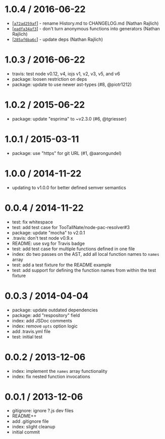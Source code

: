 1.0.4 / 2016-06-22
==================

* [[`a72ad259af`](https://github.com/TooTallNate/degenerator/commit/a72ad259af)] - rename History.md to CHANGELOG.md (Nathan Rajlich)
* [[`eadfa34af3`](https://github.com/TooTallNate/degenerator/commit/eadfa34af3)] - don't turn anonymous functions into generators (Nathan Rajlich)
* [[`285af6ba6c`](https://github.com/TooTallNate/degenerator/commit/285af6ba6c)] - update deps (Nathan Rajlich)

1.0.3 / 2016-06-22
==================

  * travis: test node v0.12, v4, iojs v1, v2, v3, v5, and v6
  * package: loosen restriction on deps
  * package: update to use newer ast-types (#8, @piotr1212)

1.0.2 / 2015-06-22
==================

  * package: update "esprima" to ~v2.3.0 (#6, @tgriesser)

1.0.1 / 2015-03-11
==================

  * package: use "https" for git URL (#1, @aarongundel)

1.0.0 / 2014-11-22
==================

  * updating to v1.0.0 for better defined semver semantics

0.0.4 / 2014-11-22
==================

  * test: fix whitespace
  * test: add test case for TooTallNate/node-pac-resolver#3
  * package: update "mocha" to v2.0.1
  * .travis: don't test node v0.9.x
  * README: use svg for Travis badge
  * test: add test case for multiple functions defined in one file
  * index: do two passes on the AST, add all local function names to `names` array
  * test: add a test fixture for the README example
  * test: add support for defining the function names from within the test fixture

0.0.3 / 2014-04-04
==================

  * package: update outdated dependencies
  * package: add "respository" field
  * index: add JSDoc comments
  * index: remove `opts` option logic
  * add .travis.yml file
  * test: initial test

0.0.2 / 2013-12-06
==================

  * index: implement the `names` array functionality
  * index: fix nested function invocations

0.0.1 / 2013-12-06
==================

  * gitignore: ignore ?.js dev files
  * README++
  * add .gitignore file
  * index: slight cleanup
  * initial commit

